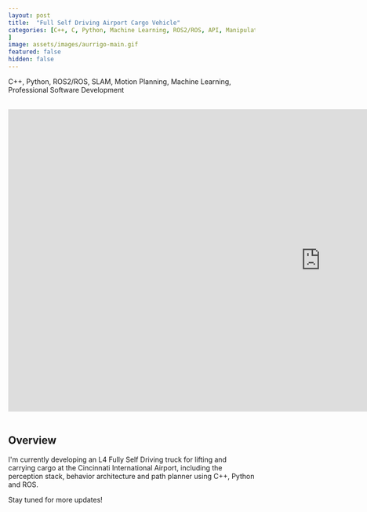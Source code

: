 ```yaml
---
layout: post
title:  "Full Self Driving Airport Cargo Vehicle"
categories: [C++, C, Python, Machine Learning, ROS2/ROS, API, Manipulation, Motion Planning, Dynamic Systems, Controls, Data Structures, Simulation, CMake, Wheeled Locomotion
]
image: assets/images/aurrigo-main.gif
featured: false
hidden: false
---
```

C++, Python, ROS2/ROS, SLAM, Motion Planning, Machine Learning, Professional Software Development

<br>

<div align="center"><iframe width="1273" height="616" src="https://www.youtube.com/embed/NNT_y1tU--c" title="HEBI Robotic Arm Demos" frameborder="0" allow="accelerometer; autoplay; clipboard-write; encrypted-media; gyroscope; picture-in-picture; web-share" referrerpolicy="strict-origin-when-cross-origin" allowfullscreen></iframe></div>

<br>

## Overview

I'm currently developing an L4 Fully Self Driving truck for lifting and carrying cargo at the Cincinnati International
Airport, including the perception stack, behavior architecture and path planner using C++, Python and ROS.

Stay tuned for more updates!

<br>




